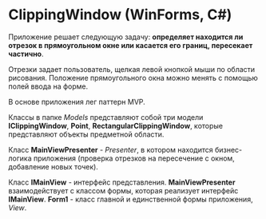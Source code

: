 # ClippingWindow (WinForms, C#)
Приложение решает следующую задачу: **определяет находится ли отрезок в прямоугольном окне или касается его границ, пересекает частично**.

Отрезки задает пользователь, щелкая левой кнопкой мыши по области рисования. 
Положение прямоугольного окна можно менять с помощью полей ввода на форме. 

В основе приложения лег паттерн MVP. 

Классы в папке *Models* представляют собой три модели **IClippingWindow**, **Point**, **RectangularClippingWindow**, 
которые представляют объекты предметной области.

Класс **MainViewPresenter** - *Presenter*, в котором находится бизнес-логика приложения 
(проверка отрезков на пересечение с окном, добавление новых точек).

Класс **IMainView** - интерфейс представления. 
**MainViewPresenter** взаимодействует с классом формы, которая реализует интерфейс **IMainView**.
**Form1** - класс главной и единственной формы приложения, *View*.

    
